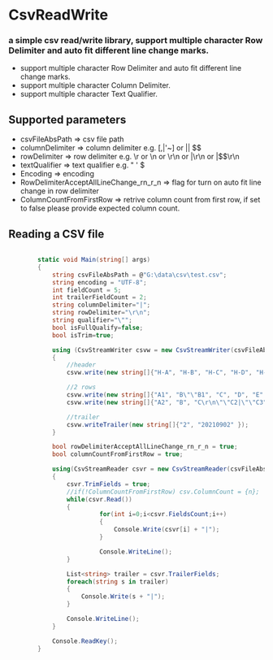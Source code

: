 # CsvReadWrite
### a simple csv read/write library, support multiple character Row Delimiter and auto fit different line change marks.
* support multiple character Row Delimiter and auto fit different line change marks.
* support multiple character Column Delimiter.
* support multiple character Text Qualifier.

## Supported parameters
* csvFileAbsPath  => csv file path
* columnDelimiter => column delimiter e.g. [,|'~] or ||  $$
* rowDelimiter    => row delimiter e.g. \r or \n or \r\n or |\r\n or |$$\r\n
* textQualifier   => text qualifier e.g. " ' $
* Encoding        => encoding
* RowDelimiterAcceptAllLineChange_rn_r_n => flag for turn on auto fit line change in row delimiter
* ColumnCountFromFirstRow => retrive column count from first row, if set to false please provide expected column count.

## Reading a CSV file
```c#

        static void Main(string[] args)
        {
            string csvFileAbsPath = @"G:\data\csv\test.csv";
            string encoding = "UTF-8";
            int fieldCount = 5;
            int trailerFieldCount = 2;
            string columnDelimiter="|";
            string rowDelimiter="\r\n";
            string qualifier="\"";
            bool isFullQualify=false;
            bool isTrim=true;

            using (CsvStreamWriter csvw = new CsvStreamWriter(csvFileAbsPath, encoding, fieldCount, trailerFieldCount, columnDelimiter, rowDelimiter, qualifier, isFullQualify, isTrim)) 
            {
                //header
                csvw.write(new string[]{"H-A", "H-B", "H-C", "H-D", "H-E" });

                //2 rows
                csvw.write(new string[]{"A1", "B\"\"B1", "C", "D", "E" });
                csvw.write(new string[]{"A2", "B", "C\r\n\"\"C2|\"\"C3", "D", "E" });

                //trailer
                csvw.writeTrailer(new string[]{"2", "20210902" });
            }

            bool rowDelimiterAcceptAllLineChange_rn_r_n = true;
            bool columnCountFromFirstRow = true;

            using(CsvStreamReader csvr = new CsvStreamReader(csvFileAbsPath, encoding, columnDelimiter, rowDelimiter, qualifier, rowDelimiterAcceptAllLineChange_rn_r_n, columnCountFromFirstRow, trailerFieldCount))
            {
                csvr.TrimFields = true;
                //if(!ColumnCountFromFirstRow) csv.ColumnCount = {n};
                while(csvr.Read())
                {
                         for(int i=0;i<csvr.FieldsCount;i++)
                         {
                             Console.Write(csvr[i] + "|");
                         }

                         Console.WriteLine();
                }

                List<string> trailer = csvr.TrailerFields;
                foreach(string s in trailer) 
                { 
                    Console.Write(s + "|");
                }

                Console.WriteLine();
            }

            Console.ReadKey();
        }

```
